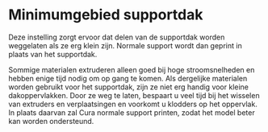 Minimumgebied supportdak
====
Deze instelling zorgt ervoor dat delen van de supportdak worden weggelaten als ze erg klein zijn. Normale support wordt dan geprint in plaats van het supportdak.

Sommige materialen extruderen alleen goed bij hoge stroomsnelheden en hebben enige tijd nodig om op gang te komen. Als dergelijke materialen worden gebruikt voor het supportdak, zijn ze niet erg handig voor kleine dakoppervlakken. Door ze weg te laten, bespaart u veel tijd bij het wisselen van extruders en verplaatsingen en voorkomt u klodders op het oppervlak. In plaats daarvan zal Cura normale support printen, zodat het model beter kan worden ondersteund.